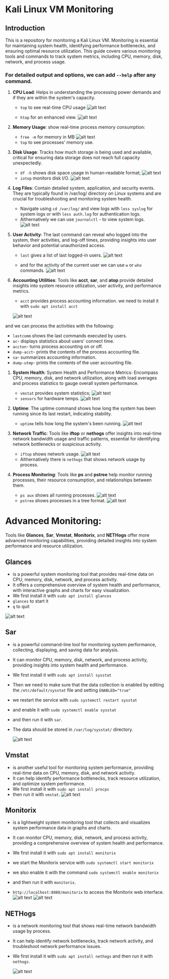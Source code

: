 # Kali Linux VM Monitoring

## Introduction

This is a repository for monitoring a Kali Linux VM. Monitoring is essential for maintaining system health, identifying performance bottlenecks, and ensuring optimal resource utilization. This guide covers various monitoring tools and commands to track system metrics, including CPU, memory, disk, network, and process usage.

### For detailed output and options, we can add `--help` after any command.

1. **CPU Load**: Helps in understanding the processing power demands and if they are within the system's capacity.

   - `top` to see real-time CPU usage
     ![alt text](assets/top.png)

   - `htop` for an enhanced view.
     ![alt text](assets/htop.png)

2. **Memory Usage**: show real-time process memory consumption:

   - `free -m` for memory in MB
     ![alt text](assets/free-m.png)
   - `top` to see processes' memory use.

3. **Disk Usage**: Tracks how much storage is being used and available, critical for ensuring data storage does not reach full capacity unexpectedly.

   - `df -h` shows disk space usage in human-readable format;
     ![alt text](assets/df-h.png)
   - `iotop` monitors disk I/O.
     ![alt text](assets/iotop.png)

4. **Log Files**: Contain detailed system, application, and security events. They are typically found in /var/log/ directory on Linux systems and are crucial for troubleshooting and monitoring system health.

   - Navigate using `cd /var/log/` and view logs with `less syslog` for system logs or with `less auth.log` for authentication logs.
   - Althernatively we can use `journalctl` - to view system logs.
     ![alt text](assets/journalctl.png)

5. **User Activity**: The last command can reveal who logged into the system, their activities, and log-off times, providing insights into user behavior and potential unauthorized access.

   - `last` gives a list of last logged-in users.
     ![alt text](assets/last.png)

   - and for the activity of the current user we can use `w` or `who` commands.
     ![alt text](assets/who.png)

6. **Accounting Utilities**: Tools like **acct**, **sar**, and **atop** provide detailed insights into system resource utilization, user activity, and performance metrics.

   - `acct` provides process accounting information. we need to install it with `sudo apt install acct`

   ![alt text](assets/acct.png)

and we can process the activities with the following:

- `lastcomm` shows the last commands executed by users.
- `ac`- displays statistics about users' connect time.
- `accton`- turns process accounting on or off.
- `dump-acct`- prints the contents of the process accounting file.
- `sa`- summarizes accounting information.
- `dump-utmp`- prints the contents of the user accounting file.

1. **System Health**: System Health and Performance Metrics: Encompass CPU, memory, disk, and network utilization, along with load averages and process statistics to gauge overall system performance.

   - `vmstat` provides system statistics;
     ![alt text](assets/vmstat.png)
   - `sensors` for hardware temps.
     ![alt text](assets/sensors.png)

1. **Uptime**: The uptime command shows how long the system has been running since its last restart, indicating stability.

   - `uptime` tells how long the system's been running.
     ![alt text](assets/uptime.png)

1. **Network Traffic**: Tools like **iftop** or **nethogs** offer insights into real-time network bandwidth usage and traffic patterns, essential for identifying network bottlenecks or suspicious activity.

   - `iftop` shows network usage.
     ![alt text](assets/iftop.png)
   - Althernatively there is `nethogs` that shows network usage by process.

1. **Process Monitoring**: Tools like **ps** and **pstree** help monitor running processes, their resource consumption, and relationships between them.

   - `ps aux` shows all running processes.
     ![alt text](assets/ps_aux.png)
   - `pstree` shows processes in a tree format.
     ![alt text](assets/pstree.png)

# Advanced Monitoring:

Tools like **Glances**, **Sar**, **Vmstat**, **Monitorix**, and **NETHogs** offer more advanced monitoring capabilities, providing detailed insights into system performance and resource utilization.

## **Glances**

- is a powerful system monitoring tool that provides real-time data on CPU, memory, disk, network, and process activity.
- It offers a comprehensive overview of system health and performance, with interactive graphs and charts for easy visualization.
- We first install it with `sudo apt install glances`
- `glances` to start it
- `q` to quit

![alt text](assets/glances.png)

## **Sar**

- is a powerful command-line tool for monitoring system performance, collecting, displaying, and saving data for analysis.
- It can monitor CPU, memory, disk, network, and process activity, providing insights into system health and performance.
- We first install it with `sudo apt install sysstat`
- Then we need to make sure that the data collection is enabled by editing the `/etc/default/sysstat` file and setting `ENABLED="true"`
- we restart the service with `sudo systemctl restart sysstat`
- and enable it with `sudo systemctl enable sysstat`
- and then run it with `sar`.
- The data should be stored in `/var/log/sysstat/` directory.

  ![alt text](assets/sar.png)

## **Vmstat**

- is another useful tool for monitoring system performance, providing real-time data on CPU, memory, disk, and network activity.
- It can help identify performance bottlenecks, track resource utilization, and optimize system performance.
- We first install it with `sudo apt install procps`
- then run it with `vmstat`.
  ![alt text](assets/vmstat2.png)

## **Monitorix**

- is a lightweight system monitoring tool that collects and visualizes system performance data in graphs and charts.
- It can monitor CPU, memory, disk, network, and process activity, providing a comprehensive overview of system health and performance.
- We first install it with `sudo apt install monitorix`
- we start the Monitorix service with `sudo systemctl start monitorix`
- we also enable it with the command `sudo systemctl enable monitorix`
- and then run it with `monitorix`.

- `http://localhost:8080/monitorix` to access the Monitorix web interface.
  ![alt text](assets/monitorix.png)
  ![alt text](<assets/Recording 2024-04-09 at 12.09.44.gif>)

## **NETHogs**

- is a network monitoring tool that shows real-time network bandwidth usage by process.
- It can help identify network bottlenecks, track network activity, and troubleshoot network performance issues.
- We first install it with `sudo apt install nethogs` and then run it with `nethogs`.

  ![alt text](assets/nethogs.png)
